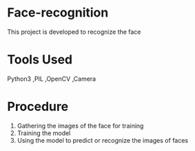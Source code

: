 # Face-recognition
This project is developed to recognize the face 
# Tools Used
Python3
,PIL 
,OpenCV
,Camera
# Procedure
1. Gathering the images of the face for training
2. Training the model
3. Using the model to predict or recognize the images of faces
